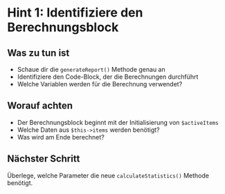 # Hint 1: Identifiziere den Berechnungsblock

## Was zu tun ist
- Schaue dir die `generateReport()` Methode genau an
- Identifiziere den Code-Block, der die Berechnungen durchführt
- Welche Variablen werden für die Berechnung verwendet?

## Worauf achten
- Der Berechnungsblock beginnt mit der Initialisierung von `$activeItems`
- Welche Daten aus `$this->items` werden benötigt?
- Was wird am Ende berechnet?

## Nächster Schritt
Überlege, welche Parameter die neue `calculateStatistics()` Methode benötigt.